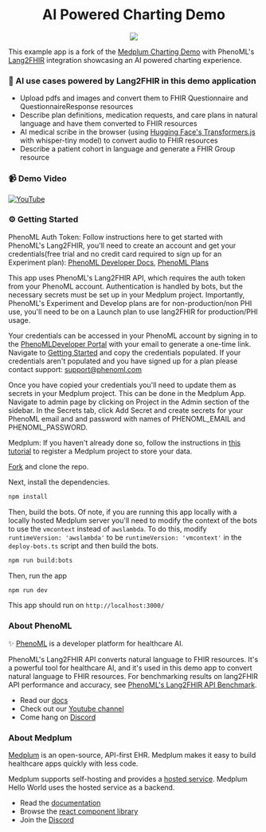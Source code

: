 <h1 align="center">AI Powered Charting Demo</h1>
<p align="center">
<a href="https://github.com/medplum/medplum-hello-world/blob/main/LICENSE.txt">
    <img src="https://img.shields.io/badge/license-Apache-blue.svg" />
  </a>
</p>

This example app is a fork of the [Medplum Charting Demo](https://github.com/medplum/medplum-provider) with PhenoML's [Lang2FHIR](https://developer.pheno.ml/reference/post_lang2fhir-create) integration showcasing an AI powered charting experience.

### :robot: AI use cases powered by Lang2FHIR in this demo application

- Upload pdfs and images and convert them to FHIR Questionnaire and QuestionnaireResponse resources
- Describe plan definitions, medication requests, and care plans in natural language and have them converted to FHIR resources
- AI medical scribe in the browser (using [Hugging Face's Transformers.js](https://huggingface.co/docs/transformers.js/en/index) with whisper-tiny model) to convert audio to FHIR resources
- Describe a patient cohort in language and generate a FHIR Group resource

### :video_camera: Demo Video

[![YouTube](http://i.ytimg.com/vi/q0bikQTw36c/hqdefault.jpg)](https://www.youtube.com/watch?v=q0bikQTw36c)

### :gear: Getting Started

PhenoML Auth Token:
Follow instructions here to get started with PhenoML's Lang2FHIR, you'll need to create an account and get your credentials(free trial and no credit card required to sign up for an Experiment plan): [PhenoML Developer Docs](https://developer.pheno.ml/docs/getting-started), [PhenoML Plans](https://www.phenoml.com/plans)

This app uses PhenoML's Lang2FHIR API, which requires the auth token from your PhenoML account. Authentication is handled by bots, but the necessary secrets must be set up in your Medplum project. Importantly, PhenoML's Experiment and Develop plans are for non-production/non PHI use, you'll need to be on a Launch plan to use lang2FHIR for production/PHI usage.

Your credentials can be accessed in your PhenoML account by signing in to the [PhenoMLDeveloper Portal](https://developer.pheno.ml) with your email to generate a one-time link. Navigate to [Getting Started](https://developer.pheno.ml/reference/getting-started#/) and copy the credentials populated. If your credentials aren't populated and you have signed up for a plan please contact support: [support@phenoml.com](mailto:support@phenoml.com)

Once you have copied your credentials you'll need to update them as secrets in your Medplum project. This can be done in the Medplum App. Navigate to admin page by clicking on Project in the Admin section of the sidebar. In the Secrets tab, click Add Secret and create secrets for your PhenoML email and and password with names of PHENOML_EMAIL and PHENOML_PASSWORD. 

Medplum: 
If you haven't already done so, follow the instructions in [this tutorial](https://www.medplum.com/docs/tutorials/register) to register a Medplum project to store your data.

[Fork](https://github.com/PhenoML/medplum-provider-lang2fhir/fork) and clone the repo.

Next, install the dependencies.

```bash
npm install
```

Then, build the bots. Of note, if you are running this app locally with a locally hosted Medplum server you'll need to modify the context of the bots to use the `vmcontext` instead of `awslambda`. To do this, modify `runtimeVersion: 'awslambda'` to be `runtimeVersion: 'vmcontext'` in the  `deploy-bots.ts` script and then build the bots. 

```bash
npm run build:bots
```

Then, run the app

```bash
npm run dev
```

This app should run on `http://localhost:3000/`

### About PhenoML
:sparkles: [PhenoML](https://phenoml.com/) is a developer platform for healthcare AI. 

PhenoML's Lang2FHIR API converts natural language to FHIR resources. It's a powerful tool for healthcare AI, and it's used in this demo app to convert natural language to FHIR resources. For benchmarking results on lang2FHIR API performance and accuracy, see [PhenoML's Lang2FHIR API Benchmark](https://github.com/PhenoML/phenoml_benchmarks).

- Read our [docs](https://developer.pheno.ml)
- Check out our [Youtube channel](https://www.youtube.com/@phenomldev)
- Come hang on [Discord](https://discord.gg/QgxDjNBxdV)

### About Medplum

[Medplum](https://www.medplum.com/) is an open-source, API-first EHR. Medplum makes it easy to build healthcare apps quickly with less code.

Medplum supports self-hosting and provides a [hosted service](https://app.medplum.com/). Medplum Hello World uses the hosted service as a backend.

- Read the [documentation](https://www.medplum.com/docs)
- Browse the [react component library](https://storybook.medplum.com/)
- Join the [Discord](https://discord.gg/medplum)
